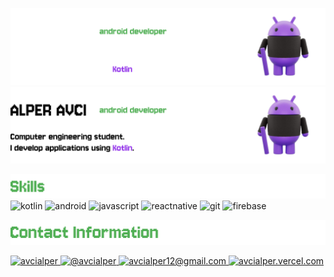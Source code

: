 ![Header](./header-dark.png#gh-dark-mode-only)
![Header](./header-light.png#gh-light-mode-only)

![Skills](./skills.png)
<img src="https://img.icons8.com/?size=100&id=ZoxjA0jZDdFZ&format=png&color=000000" alt="kotlin" width="60" height="60"/> 
<img src="https://www.gstatic.com/devrel-devsite/prod/v33c98f032862492e9ba9b5c082012b3acefe2c8157ae3b581c045ee1ec32bff0/android/images/favicon.svg" alt="android"  width="60" height="60"/>
<img src="https://img.icons8.com/?size=100&id=108784&format=png&color=000000" alt="javascript"  width="60" height="60"/> 
<img src="https://img.icons8.com/?size=100&id=123603&format=png&color=000000" alt="reactnative" width="60" height="60"/> 
<img src="https://img.icons8.com/?size=100&id=20906&format=png&color=000000" alt="git"  width="60" height="60"/> 
<img src="https://www.gstatic.com/mobilesdk/240501_mobilesdk/firebase_28dp.png" alt="firebase"  width="60" height="60"/>


![Contact Information](./contact-information.png)

<a href="https://linkedin.com/in/avcialper">
  <img src="https://img.icons8.com/?size=100&id=13930&format=png&color=000000" alt="avcialper"  width="60" height="60"/>
</a>
<a href="https://medium.com/@avcialper">
  <img src="https://cdn.icon-icons.com/icons2/3041/PNG/512/medium_logo_icon_189223.png" alt="@avcialper"  width="60" height="60"/>
</a>
<a href="mailto:avcialper12@gmail.com">
  <img src="https://img.icons8.com/?size=100&id=qyRpAggnV0zH&format=png&color=000000" alt="avcialper12@gmail.com"  width="60" height="60"/>
</a>
<a href="https://avcialper.vercel.app/">
  <img src="https://i.ibb.co/sVKQwQn/icon.png" alt="avcialper.vercel.com"  width="60" height="60"/>
</a>
